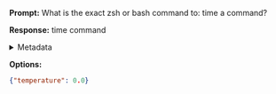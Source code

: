**Prompt:**
What is the exact zsh or bash command to: time a command?

**Response:**
time command

<details><summary>Metadata</summary>

- Duration: 485 ms
- Datetime: 2023-08-06T15:14:21.339603
- Model: gpt-3.5-turbo-0613

</details>

**Options:**
```json
{"temperature": 0.0}
```

